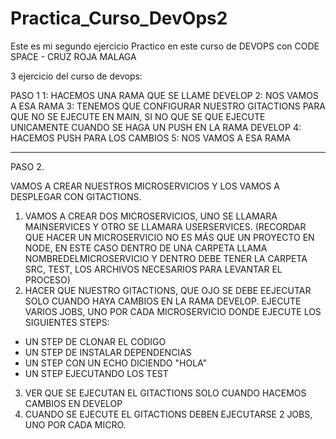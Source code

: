 # Practica_Curso_DevOps2

Este es mi segundo ejercicio Practico en este curso de DEVOPS con CODE SPACE - CRUZ ROJA MALAGA

3 ejercicio del curso de devops:

PASO 1
1: HACEMOS UNA RAMA QUE SE LLAME DEVELOP
2: NOS VAMOS A ESA RAMA
3: TENEMOS QUE CONFIGURAR NUESTRO GITACTIONS PARA QUE NO SE EJECUTE EN MAIN, SI NO QUE SE QUE EJECUTE UNICAMENTE CUANDO SE HAGA UN PUSH EN LA RAMA DEVELOP
4: HACEMOS PUSH PARA LOS CAMBIOS
5: NOS VAMOS A ESA RAMA

---

PASO 2.

VAMOS A CREAR NUESTROS MICROSERVICIOS Y LOS VAMOS A DESPLEGAR CON GITACTIONS.

1. VAMOS A CREAR DOS MICROSERVICIOS, UNO SE LLAMARA MAINSERVICES Y OTRO SE LLAMARA USERSERVICES. (RECORDAR QUE HACER UN MICROSERVICIO NO ES MÁS QUE UN PROYECTO EN NODE, EN ESTE CASO DENTRO DE UNA CARPETA LLAMA NOMBREDELMICROSERVICIO Y DENTRO DEBE TENER LA CARPETA SRC, TEST, LOS ARCHIVOS NECESARIOS PARA LEVANTAR EL PROCESO)
2. HACER QUE NUESTRO GITACTIONS, QUE OJO SE DEBE EEJECUTAR SOLO CUANDO HAYA CAMBIOS EN LA RAMA DEVELOP. EJECUTE VARIOS JOBS, UNO POR CADA MICROSERVICIO DONDE EJECUTE LOS SIGUIENTES STEPS:

- UN STEP DE CLONAR EL CODIGO
- UN STEP DE INSTALAR DEPENDENCIAS
- UN STEP CON UN ECHO DICIENDO "HOLA"
- UN STEP EJECUTANDO LOS TEST

3.  VER QUE SE EJECUTAN EL GITACTIONS SOLO CUANDO HACEMOS CAMBIOS EN DEVELOP
4.  CUANDO SE EJECUTE EL GITACTIONS DEBEN EJECUTARSE 2 JOBS, UNO POR CADA MICRO.


